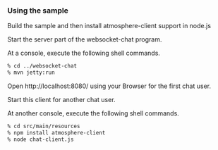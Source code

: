 ### Using the sample

Build the sample and then install atmosphere-client support in node.js

Start the server part of the websocket-chat program.

At a console, execute the following shell commands.

```bash
% cd ../websocket-chat
% mvn jetty:run
```
Open http://localhost:8080/ using your Browser for the first chat user.

Start this client for another chat user.

At another console, execute the following shell commands.

```bash
% cd src/main/resources
% npm install atmosphere-client
% node chat-client.js
```

